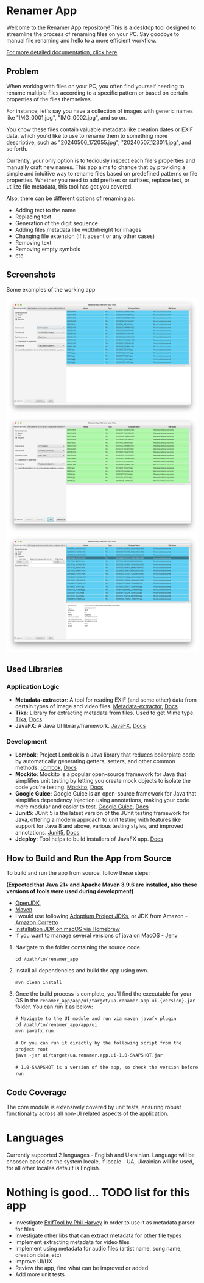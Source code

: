 # Renamer App

Welcome to the Renamer App repository! This is a desktop tool designed to streamline the process of renaming files on
your PC. Say goodbye to manual file renaming and hello to a more efficient workflow.

[For more detailed documentation, click here](docs/documentation.md)

## Problem

When working with files on your PC, you often find yourself needing to rename multiple files according to a specific
pattern or based on certain properties of the files themselves.

For instance, let's say you have a collection of images with generic names like "IMG_0001.jpg", "IMG_0002.jpg", and so
on.

You know these files contain valuable metadata like creation dates or EXIF data, which you'd like to use to rename them
to something more descriptive, such as "20240506_172055.jpg", "20240507_123011.jpg", and so forth.

Currently, your only option is to tediously inspect each file's properties and manually craft new names. This app aims
to change that by providing a simple and intuitive way to rename files based on predefined patterns or file properties.
Whether you need to add prefixes or suffixes, replace text, or utilize file metadata, this tool has got you covered.

Also, there can be different options of renaming as:

- Adding text to the name
- Replacing text
- Generation of the digit sequence
- Adding files metadata like width\height for images
- Changing file extension (if it absent or any other cases)
- Removing text
- Removing empty symbols
- etc.

## Screenshots

Some examples of the working app

![File Renamer App - ex1](docs/app_screen_example_1.png)
![File Renamer App - ex2](docs/app_screen_example_2.png)
![File Renamer App - ex3](docs/app_screen_example_3.png)

## Used Libraries

### Application Logic

- **Metadata-extractor**: A tool for reading EXIF (and some other) data from certain types of image and video files. [Metadata-extractor](https://mvnrepository.com/artifact/com.drewnoakes/metadata-extractor/2.19.0), [Docs](https://github.com/drewnoakes/metadata-extractor)
- **Tika**: Library for extracting metadata from files. Used to get Mime type. [Tika](https://mvnrepository.com/artifact/org.apache.tika/), [Docs](https://tika.apache.org)
- **JavaFX**: A Java UI library/framework. [JavaFX](https://mvnrepository.com/artifact/org.openjfx/javafx), [Docs](https://openjfx.io/index.html)

### Development

- **Lombok**: Project Lombok is a Java library that reduces boilerplate code by automatically generating getters, setters, and other common methods. [Lombok](https://mvnrepository.com/artifact/org.projectlombok/lombok), [Docs](https://projectlombok.org)
- **Mockito**: Mockito is a popular open-source framework for Java that simplifies unit testing by letting you create mock objects to isolate the code you're testing. [Mockito](https://mvnrepository.com/artifact/org.mockito), [Docs](https://site.mockito.org)
- **Google Guice**: Google Guice is an open-source framework for Java that simplifies dependency injection using annotations, making your code more modular and easier to test. [Google Guice](https://mvnrepository.com/artifact/com.google.inject/guice), [Docs](https://github.com/google/guice)
- **Junit5**: JUnit 5 is the latest version of the JUnit testing framework for Java, offering a modern approach to unit testing with features like support for Java 8 and above, various testing styles, and improved annotations. [Junit5](https://mvnrepository.com/artifact/org.junit.jupiter), [Docs](https://junit.org/junit5/)
- **Jdeploy**: Tool helps to build installers of JavaFX app. [Docs](https://www.jdeploy.com)

## How to Build and Run the App from Source

To build and run the app from source, follow these steps:

**(Expected that Java 21+ and Apache Maven 3.9.6 are installed, also these versions of tools were used during development)**

- [OpenJDK](https://openjdk.org/projects/jdk/21/), 
- [Maven](https://maven.apache.org)
- I would use following [Adoptium Project JDKs](https://adoptium.net), or JDK from Amazon - [Amazon Corretto](https://aws.amazon.com/ru/corretto/)
- [Installation JDK on macOS via Homebrew](https://formulae.brew.sh/cask/temurin#default)
- If you want to manage several versions of java on MacOS - [Jenv](https://formulae.brew.sh/formula/jenv#default)

1. Navigate to the folder containing the source code.
   ```shell
   cd /path/to/renamer_app
   ```
2. Install all dependencies and build the app using mvn.
   ```shell
   mvn clean install
   ```
3. Once the build process is complete, you'll find the executable for your OS in
   the `renamer_app/app/ui/target/ua.renamer.app.ui-{version}.jar` folder. You can run it as below:
   ```shell
   # Navigate to the UI module and run via maven javafx plugin
   cd /path/to/renamer_app/app/ui
   mvn javafx:run
   
   # Or you can run it directly by the following script from the project root
   java -jar ui/target/ua.renamer.app.ui-1.0-SNAPSHOT.jar
   
   # 1.0-SNAPSHOT is a version of the app, so check the version before run
   ```

## Code Coverage

The core module is extensively covered by unit tests, ensuring robust functionality across all non-UI related aspects of
the application.

# Languages

Currently supported 2 languages - English and Ukrainian. Language will be choosen based on the system locale, if locale - UA, Ukrainian will be used, for all other locales default is English.

# Nothing is good... TODO list for this app

- Investigate [ExifTool by Phil Harvey](https://exiftool.org) in order to use it as metadata parser for files
- Investigate other libs that can extract metadata for other file types
- Implement extracting metadata for video files
- Implement using metadata for audio files (artist name, song name, creation date, etc)
- Improve UI/UX
- Review the app, find what can be improved or added
- Add more unit tests